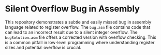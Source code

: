 # Silent Overflow Bug in Assembly

This repository demonstrates a subtle and easily missed bug in assembly language related to register overflow.  The `bug.asm` file contains code that can lead to an incorrect result due to a silent integer overflow.  The `bugSolution.asm` file offers a corrected version with overflow checking. This is a common pitfall in low-level programming where understanding register sizes and potential overflow is crucial.